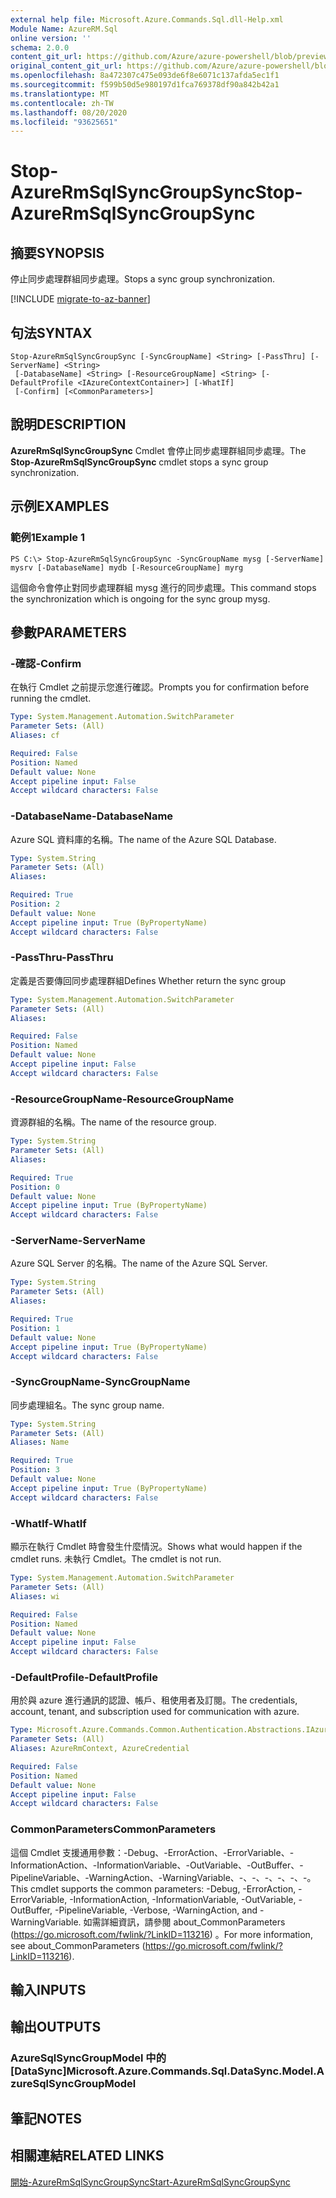 ```yaml
---
external help file: Microsoft.Azure.Commands.Sql.dll-Help.xml
Module Name: AzureRM.Sql
online version: ''
schema: 2.0.0
content_git_url: https://github.com/Azure/azure-powershell/blob/preview/src/ResourceManager/Sql/Commands.Sql/help/Stop-AzureRmSqlSyncGroupSync.md
original_content_git_url: https://github.com/Azure/azure-powershell/blob/preview/src/ResourceManager/Sql/Commands.Sql/help/Stop-AzureRmSqlSyncGroupSync.md
ms.openlocfilehash: 8a472307c475e093de6f8e6071c137afda5ec1f1
ms.sourcegitcommit: f599b50d5e980197d1fca769378df90a842b42a1
ms.translationtype: MT
ms.contentlocale: zh-TW
ms.lasthandoff: 08/20/2020
ms.locfileid: "93625651"
---
```

# <span data-ttu-id="f10f2-101">Stop-AzureRmSqlSyncGroupSync</span><span class="sxs-lookup"><span data-stu-id="f10f2-101">Stop-AzureRmSqlSyncGroupSync</span></span>

## <span data-ttu-id="f10f2-102">摘要</span><span class="sxs-lookup"><span data-stu-id="f10f2-102">SYNOPSIS</span></span>
<span data-ttu-id="f10f2-103">停止同步處理群組同步處理。</span><span class="sxs-lookup"><span data-stu-id="f10f2-103">Stops a sync group synchronization.</span></span>

[!INCLUDE [migrate-to-az-banner](../../includes/migrate-to-az-banner.md)]

## <span data-ttu-id="f10f2-104">句法</span><span class="sxs-lookup"><span data-stu-id="f10f2-104">SYNTAX</span></span>

```
Stop-AzureRmSqlSyncGroupSync [-SyncGroupName] <String> [-PassThru] [-ServerName] <String>
 [-DatabaseName] <String> [-ResourceGroupName] <String> [-DefaultProfile <IAzureContextContainer>] [-WhatIf]
 [-Confirm] [<CommonParameters>]
```

## <span data-ttu-id="f10f2-105">說明</span><span class="sxs-lookup"><span data-stu-id="f10f2-105">DESCRIPTION</span></span>
<span data-ttu-id="f10f2-106">**AzureRmSqlSyncGroupSync** Cmdlet 會停止同步處理群組同步處理。</span><span class="sxs-lookup"><span data-stu-id="f10f2-106">The **Stop-AzureRmSqlSyncGroupSync** cmdlet stops a sync group synchronization.</span></span>

## <span data-ttu-id="f10f2-107">示例</span><span class="sxs-lookup"><span data-stu-id="f10f2-107">EXAMPLES</span></span>

### <span data-ttu-id="f10f2-108">範例1</span><span class="sxs-lookup"><span data-stu-id="f10f2-108">Example 1</span></span>
```
PS C:\> Stop-AzureRmSqlSyncGroupSync -SyncGroupName mysg [-ServerName] mysrv [-DatabaseName] mydb [-ResourceGroupName] myrg
```

<span data-ttu-id="f10f2-109">這個命令會停止對同步處理群組 mysg 進行的同步處理。</span><span class="sxs-lookup"><span data-stu-id="f10f2-109">This command stops the synchronization which is ongoing for the sync group mysg.</span></span>

## <span data-ttu-id="f10f2-110">參數</span><span class="sxs-lookup"><span data-stu-id="f10f2-110">PARAMETERS</span></span>

### <span data-ttu-id="f10f2-111">-確認</span><span class="sxs-lookup"><span data-stu-id="f10f2-111">-Confirm</span></span>
<span data-ttu-id="f10f2-112">在執行 Cmdlet 之前提示您進行確認。</span><span class="sxs-lookup"><span data-stu-id="f10f2-112">Prompts you for confirmation before running the cmdlet.</span></span>

```yaml
Type: System.Management.Automation.SwitchParameter
Parameter Sets: (All)
Aliases: cf

Required: False
Position: Named
Default value: None
Accept pipeline input: False
Accept wildcard characters: False
```

### <span data-ttu-id="f10f2-113">-DatabaseName</span><span class="sxs-lookup"><span data-stu-id="f10f2-113">-DatabaseName</span></span>
<span data-ttu-id="f10f2-114">Azure SQL 資料庫的名稱。</span><span class="sxs-lookup"><span data-stu-id="f10f2-114">The name of the Azure SQL Database.</span></span>

```yaml
Type: System.String
Parameter Sets: (All)
Aliases: 

Required: True
Position: 2
Default value: None
Accept pipeline input: True (ByPropertyName)
Accept wildcard characters: False
```

### <span data-ttu-id="f10f2-115">-PassThru</span><span class="sxs-lookup"><span data-stu-id="f10f2-115">-PassThru</span></span>
<span data-ttu-id="f10f2-116">定義是否要傳回同步處理群組</span><span class="sxs-lookup"><span data-stu-id="f10f2-116">Defines Whether return the sync group</span></span>

```yaml
Type: System.Management.Automation.SwitchParameter
Parameter Sets: (All)
Aliases: 

Required: False
Position: Named
Default value: None
Accept pipeline input: False
Accept wildcard characters: False
```

### <span data-ttu-id="f10f2-117">-ResourceGroupName</span><span class="sxs-lookup"><span data-stu-id="f10f2-117">-ResourceGroupName</span></span>
<span data-ttu-id="f10f2-118">資源群組的名稱。</span><span class="sxs-lookup"><span data-stu-id="f10f2-118">The name of the resource group.</span></span>

```yaml
Type: System.String
Parameter Sets: (All)
Aliases: 

Required: True
Position: 0
Default value: None
Accept pipeline input: True (ByPropertyName)
Accept wildcard characters: False
```

### <span data-ttu-id="f10f2-119">-ServerName</span><span class="sxs-lookup"><span data-stu-id="f10f2-119">-ServerName</span></span>
<span data-ttu-id="f10f2-120">Azure SQL Server 的名稱。</span><span class="sxs-lookup"><span data-stu-id="f10f2-120">The name of the Azure SQL Server.</span></span>

```yaml
Type: System.String
Parameter Sets: (All)
Aliases: 

Required: True
Position: 1
Default value: None
Accept pipeline input: True (ByPropertyName)
Accept wildcard characters: False
```

### <span data-ttu-id="f10f2-121">-SyncGroupName</span><span class="sxs-lookup"><span data-stu-id="f10f2-121">-SyncGroupName</span></span>
<span data-ttu-id="f10f2-122">同步處理組名。</span><span class="sxs-lookup"><span data-stu-id="f10f2-122">The sync group name.</span></span>

```yaml
Type: System.String
Parameter Sets: (All)
Aliases: Name

Required: True
Position: 3
Default value: None
Accept pipeline input: True (ByPropertyName)
Accept wildcard characters: False
```

### <span data-ttu-id="f10f2-123">-WhatIf</span><span class="sxs-lookup"><span data-stu-id="f10f2-123">-WhatIf</span></span>
<span data-ttu-id="f10f2-124">顯示在執行 Cmdlet 時會發生什麼情況。</span><span class="sxs-lookup"><span data-stu-id="f10f2-124">Shows what would happen if the cmdlet runs.</span></span>
<span data-ttu-id="f10f2-125">未執行 Cmdlet。</span><span class="sxs-lookup"><span data-stu-id="f10f2-125">The cmdlet is not run.</span></span>

```yaml
Type: System.Management.Automation.SwitchParameter
Parameter Sets: (All)
Aliases: wi

Required: False
Position: Named
Default value: None
Accept pipeline input: False
Accept wildcard characters: False
```

### <span data-ttu-id="f10f2-126">-DefaultProfile</span><span class="sxs-lookup"><span data-stu-id="f10f2-126">-DefaultProfile</span></span>
<span data-ttu-id="f10f2-127">用於與 azure 進行通訊的認證、帳戶、租使用者及訂閱。</span><span class="sxs-lookup"><span data-stu-id="f10f2-127">The credentials, account, tenant, and subscription used for communication with azure.</span></span>

```yaml
Type: Microsoft.Azure.Commands.Common.Authentication.Abstractions.IAzureContextContainer
Parameter Sets: (All)
Aliases: AzureRmContext, AzureCredential

Required: False
Position: Named
Default value: None
Accept pipeline input: False
Accept wildcard characters: False
```

### <span data-ttu-id="f10f2-128">CommonParameters</span><span class="sxs-lookup"><span data-stu-id="f10f2-128">CommonParameters</span></span>
<span data-ttu-id="f10f2-129">這個 Cmdlet 支援通用參數：-Debug、-ErrorAction、-ErrorVariable、-InformationAction、-InformationVariable、-OutVariable、-OutBuffer、-PipelineVariable、-WarningAction、-WarningVariable、-、-、-、-、-、-。</span><span class="sxs-lookup"><span data-stu-id="f10f2-129">This cmdlet supports the common parameters: -Debug, -ErrorAction, -ErrorVariable, -InformationAction, -InformationVariable, -OutVariable, -OutBuffer, -PipelineVariable, -Verbose, -WarningAction, and -WarningVariable.</span></span> <span data-ttu-id="f10f2-130">如需詳細資訊，請參閱 about_CommonParameters (https://go.microsoft.com/fwlink/?LinkID=113216) 。</span><span class="sxs-lookup"><span data-stu-id="f10f2-130">For more information, see about_CommonParameters (https://go.microsoft.com/fwlink/?LinkID=113216).</span></span>

## <span data-ttu-id="f10f2-131">輸入</span><span class="sxs-lookup"><span data-stu-id="f10f2-131">INPUTS</span></span>

## <span data-ttu-id="f10f2-132">輸出</span><span class="sxs-lookup"><span data-stu-id="f10f2-132">OUTPUTS</span></span>

### <span data-ttu-id="f10f2-133">AzureSqlSyncGroupModel 中的 [DataSync]</span><span class="sxs-lookup"><span data-stu-id="f10f2-133">Microsoft.Azure.Commands.Sql.DataSync.Model.AzureSqlSyncGroupModel</span></span>

## <span data-ttu-id="f10f2-134">筆記</span><span class="sxs-lookup"><span data-stu-id="f10f2-134">NOTES</span></span>

## <span data-ttu-id="f10f2-135">相關連結</span><span class="sxs-lookup"><span data-stu-id="f10f2-135">RELATED LINKS</span></span>

[<span data-ttu-id="f10f2-136">開始-AzureRmSqlSyncGroupSync</span><span class="sxs-lookup"><span data-stu-id="f10f2-136">Start-AzureRmSqlSyncGroupSync</span></span>](./Start-AzureRmSqlSyncGroupSync.md)

